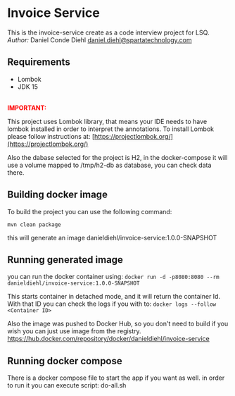
# Invoice Service #

This is the invoice-service create as a code interview project for LSQ.
_Author:_ Daniel Conde Diehl <daniel.diehl@spartatechnology.com>

## Requirements ##
* Lombok
* JDK 15 
	
<br/>	
<span style="color:red;font-weight:bold">IMPORTANT:</span>

This project uses Lombok library, that means your IDE needs to have lombok installed in order to interpret the annotations. 
To install Lombok please follow instructions at: [https://projectlombok.org/](https://projectlombok.org/) 

Also the dabase selected for the project is H2, in the docker-compose it will use a volume mapped to /tmp/h2-db as database, you can check data there.


## Building docker image ##
To build the project you can use the following command: 

`mvn clean package`

this will generate an image danieldiehl/invoice-service:1.0.0-SNAPSHOT

## Running generated image ## 

you can run the docker container using:
`docker run -d -p8080:8080 --rm danieldiehl/invoice-service:1.0.0-SNAPSHOT`


This starts container in detached mode, and it will return the container Id. With that ID you can check the logs if you with to:
`docker logs --follow <Container ID>`

Also the image was pushed to Docker Hub, so you don't need to build if you wish you can just use image from the registry.
https://hub.docker.com/repository/docker/danieldiehl/invoice-service

## Running docker compose
There is a docker compose file to start the app if you want as well.
in order to run it you can execute script: do-all.sh






